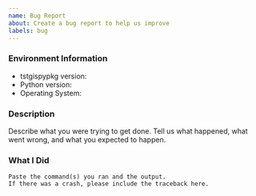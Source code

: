 ```yaml
---
name: Bug Report
about: Create a bug report to help us improve
labels: bug
---
```


<!-- Please search existing issues to avoid creating duplicates. -->

### Environment Information

-   tstgispypkg version:
-   Python version:
-   Operating System:

### Description

Describe what you were trying to get done.
Tell us what happened, what went wrong, and what you expected to happen.

### What I Did

```
Paste the command(s) you ran and the output.
If there was a crash, please include the traceback here.
```
